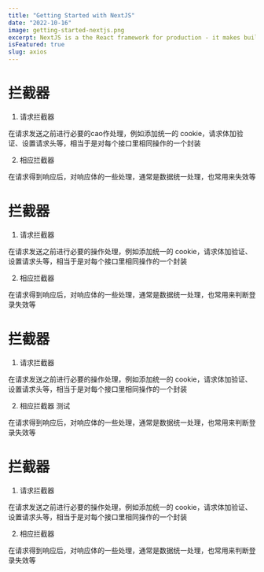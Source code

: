 ```yaml
---
title: "Getting Started with NextJS"
date: "2022-10-16"
image: getting-started-nextjs.png
excerpt: NextJS is a the React framework for production - it makes building fullstack React apps and sites a breeze and ships with built-in SSRdawdadadawdawdawdwadawdawddwdawdawdawdawdawdawdawdawdawdawdawddawdawdawd.
isFeatured: true
slug: axios
---
```



# 拦截器

1. 请求拦截器

在请求发送之前进行必要的cao作处理，例如添加统一的 cookie，请求体加验证、设置请求头等，相当于是对每个接口里相同操作的一个封装

2. 相应拦截器

在请求得到响应后，对响应体的一些处理，通常是数据统一处理，也常用来失效等

# 拦截器

1. 请求拦截器

在请求发送之前进行必要的操作处理，例如添加统一的 cookie，请求体加验证、设置请求头等，相当于是对每个接口里相同操作的一个封装

2. 相应拦截器

在请求得到响应后，对响应体的一些处理，通常是数据统一处理，也常用来判断登录失效等
# 拦截器

1. 请求拦截器

在请求发送之前进行必要的操作处理，例如添加统一的 cookie，请求体加验证、设置请求头等，相当于是对每个接口里相同操作的一个封装

2. 相应拦截器 测试

在请求得到响应后，对响应体的一些处理，通常是数据统一处理，也常用来判断登录失效等
# 拦截器

1. 请求拦截器

在请求发送之前进行必要的操作处理，例如添加统一的 cookie，请求体加验证、设置请求头等，相当于是对每个接口里相同操作的一个封装

2. 相应拦截器

在请求得到响应后，对响应体的一些处理，通常是数据统一处理，也常用来判断登录失效等



